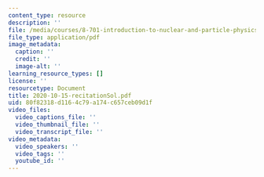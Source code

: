 ```yaml
---
content_type: resource
description: ''
file: /media/courses/8-701-introduction-to-nuclear-and-particle-physics-fall-2020/2020-10-15-recitationsol.pdf
file_type: application/pdf
image_metadata:
  caption: ''
  credit: ''
  image-alt: ''
learning_resource_types: []
license: ''
resourcetype: Document
title: 2020-10-15-recitationSol.pdf
uid: 80f82318-d116-4c79-a174-c657ceb09d1f
video_files:
  video_captions_file: ''
  video_thumbnail_file: ''
  video_transcript_file: ''
video_metadata:
  video_speakers: ''
  video_tags: ''
  youtube_id: ''
---
```

